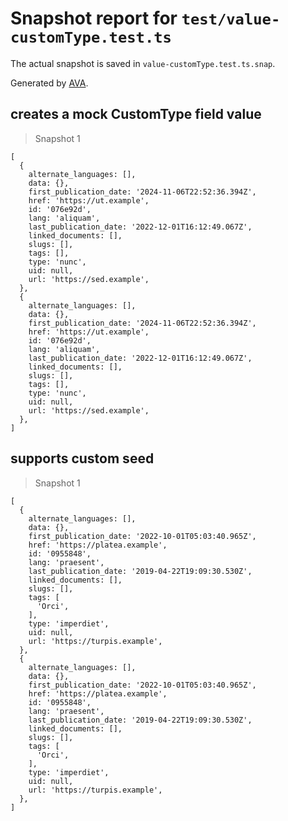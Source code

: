 # Snapshot report for `test/value-customType.test.ts`

The actual snapshot is saved in `value-customType.test.ts.snap`.

Generated by [AVA](https://avajs.dev).

## creates a mock CustomType field value

> Snapshot 1

    [
      {
        alternate_languages: [],
        data: {},
        first_publication_date: '2024-11-06T22:52:36.394Z',
        href: 'https://ut.example',
        id: '076e92d',
        lang: 'aliquam',
        last_publication_date: '2022-12-01T16:12:49.067Z',
        linked_documents: [],
        slugs: [],
        tags: [],
        type: 'nunc',
        uid: null,
        url: 'https://sed.example',
      },
      {
        alternate_languages: [],
        data: {},
        first_publication_date: '2024-11-06T22:52:36.394Z',
        href: 'https://ut.example',
        id: '076e92d',
        lang: 'aliquam',
        last_publication_date: '2022-12-01T16:12:49.067Z',
        linked_documents: [],
        slugs: [],
        tags: [],
        type: 'nunc',
        uid: null,
        url: 'https://sed.example',
      },
    ]

## supports custom seed

> Snapshot 1

    [
      {
        alternate_languages: [],
        data: {},
        first_publication_date: '2022-10-01T05:03:40.965Z',
        href: 'https://platea.example',
        id: '0955848',
        lang: 'praesent',
        last_publication_date: '2019-04-22T19:09:30.530Z',
        linked_documents: [],
        slugs: [],
        tags: [
          'Orci',
        ],
        type: 'imperdiet',
        uid: null,
        url: 'https://turpis.example',
      },
      {
        alternate_languages: [],
        data: {},
        first_publication_date: '2022-10-01T05:03:40.965Z',
        href: 'https://platea.example',
        id: '0955848',
        lang: 'praesent',
        last_publication_date: '2019-04-22T19:09:30.530Z',
        linked_documents: [],
        slugs: [],
        tags: [
          'Orci',
        ],
        type: 'imperdiet',
        uid: null,
        url: 'https://turpis.example',
      },
    ]
